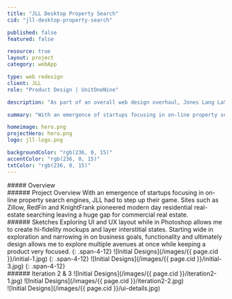 ```yaml
---
title: "JLL Desktop Property Search"
cid: "jll-desktop-property-search"

published: false
featured: false

resource: true
layout: project
category: webApp

type: web redesign
client: JLL
role: "Product Design | UnitOneNine"

description: "As part of an overall web design overhaul, Jones Lang LaSalle's property search was in dire need of a redesign."

summary: "With an emergence of startups focusing in on-line property search engines, JLL had to step up their game. Sites such as Zillow, RedFin and KnightFrank pioneered modern day residential real-estate searching leaving a huge gap for commercial real estate."

homeimage: hero.png
projectHero: hero.png
logo: jll-logo.png

backgroundColor: "rgb(236, 0, 15)"
accentColor: "rgb(236, 0, 15)"
txtColor: "rgb(236, 0, 15)"       
---
```

<section class="overview">
##### Overview
<article>
###### Project Overview
With an emergence of startups focusing in on-line property search engines, JLL had to step up their game. Sites such as Zillow, RedFin and KnightFrank pioneered modern day residential real-estate searching leaving a huge gap for commercial real estate.
</article>
</section>

<section>
###### Sketches
Exploring UI and UX layout while in Photoshop allows me to create hi-fidelity mockups and layer interstitial states. Starting wide in exploration and narrowing in on business goals, functionality and ultimately design allows me to explore multiple avenues at once while keeping a product very focused.
{: .span-4-12}
![Initial Designs](/images/{{ page.cid }}/initial-1.jpg)
{: .span-4-12}
![Initial Designs](/images/{{ page.cid }}/initial-3.jpg)
{: .span-4-12}
</section>

<section class="images-two">
###### Iteration 2 & 3
![Initial Designs](/images/{{ page.cid }}/iteration2-1.jpg)
![Initial Designs](/images/{{ page.cid }}/iteration2-2.jpg)
</section>
![Initial Designs](/images/{{ page.cid }}/ui-details.jpg)
